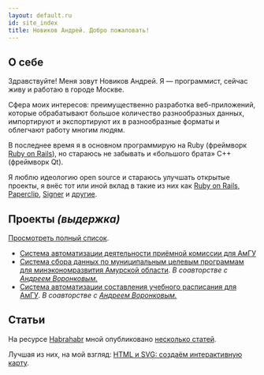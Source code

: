 ```yaml
---
layout: default.ru
id: site_index
title: Новиков Андрей. Добро пожаловать!
---
```


О себе
------

Здравствуйте! Меня зовут Новиков Андрей. Я — программист, сейчас живу и работаю в городе
Москве.

Сфера моих интересов: преимущественно разработка веб-приложений, которые
обрабатывают большое количество разнообразных данных, импортируют и
экспортируют их в разнообразные форматы и облегчают работу многим людям.

В последнее время я в основном программирую на Ruby (фреймворк [Ruby on Rails]),
но стараюсь не забывать и «большого брата» C++ (фреймворк Qt).

Я люблю идеологию open source и стараюсь улучшать открытые проекты, я внёс тот или иной вклад в такие из них как [Ruby on Rails], [Paperclip], [Signer] и [другие](https://github.com/Envek).

Проекты *(выдержка)*
--------------------

[Просмотреть полный список](./projects/).

  * [Система автоматизации деятельности приёмной комиссии для АмГУ](http://priem.amursu.ru/)
  * [Система сбора данных по муниципальным целевым программам для минэкономразвития Амурской области](http://mcp.amurobl.ru/). *В соавторстве с [Андреем Воронковым.](https://github.com/Antiarchitect)*
  * [Система автоматизации составления учебного расписания для АмГУ](http://taurus.amursu.ru/). *В соавторстве с [Андреем Воронковым.](https://github.com/Antiarchitect)*

Статьи
------

На ресурсе [Habrahabr] мной опубликовано [несколько
статей](http://habrahabr.ru/users/envek/topics/).

Лучшая из них, на мой взгляд: [HTML и SVG: создаём интерактивную
карту](http://habrahabr.ru/post/127994/).


[Ruby on Rails]: https://github.com/rails/rails
[Signer]: https://github.com/ebeigarts/signer
[Paperclip]: https://github.com/thoughtbot/paperclip
[Habrahabr]: http://habrahabr.ru/
